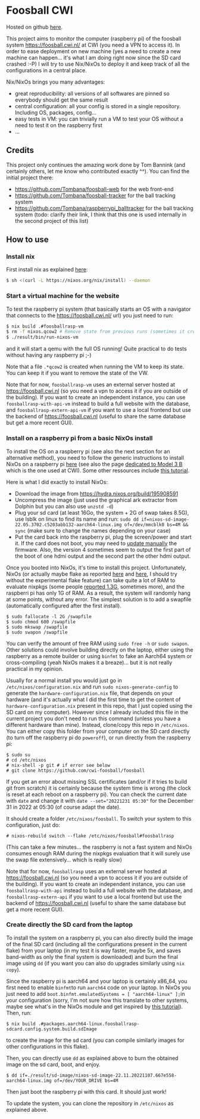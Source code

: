 # Foosball CWI

Hosted on github [here](https://github.com/cwi-foosball/foosball).

This project aims to monitor the computer (raspberry pi) of the foosball system https://foosball.cwi.nl/ at CWI (you need a VPN to access it). In order to ease deployment on new machine (yes a need to create a new machine can happen… it's what I am doing right now since the SD card crashed :-P) I will try to use Nix/NixOs to deploy it and keep track of all the configurations in a central place.

Nix/NixOs brings you many advantages:
- great reproducibility: all versions of all softwares are pinned so everybody should get the same result
- central configuration: all your config is stored in a single repository. Including OS, packages, config…
- easy tests in VM: you can trivially run a VM to test your OS without a need to test it on the raspberry first
- …

## Credits

This project only continues the amazing work done by Tom Bannink (and certainly others, let me know who contributed exactly ^^). You can find the initial project there:
- https://github.com/Tombana/foosball-web for the web front-end
- https://github.com/Tombana/foosball-tracker for the ball tracking system
- https://github.com/Tombana/raspberrypi_balltracker for the ball tracking system (todo: clarify their link, I think that this one is used internally in the second project of this list)

## How to use

### Install nix
First install nix as explained [here](https://nixos.org/download.html#download-nix):
```bash
$ sh <(curl -L https://nixos.org/nix/install) --daemon
```

### Start a virtual machine for the website
To test the raspberry pi system (that basically starts an OS with a navigator that connects to the https://foosball.cwi.nl/ url) you just need to run:

```bash
$ nix build .#foosballrasp-vm
$ rm -f nixos.qcow2 # Remove state from previous runs (sometimes it creates inconsistencies when we build a new derivation)
$ ./result/bin/run-nixos-vm
```

and it will start a qemu with the full OS running! Quite practical to do tests without having any raspberry pi ;-)

Note that a file `.*qcow2` is created when running the VM to keep its state. You can keep it if you want to remove the state of the VW.

Note that for now, `foosballrasp-vm` uses an external server hosted at https://foosball.cwi.nl (so you need a vpn to access it if you are outside of the building). If you want to create an independent instance, you can use `foosballrasp-with-api-vm` instead to build a full website with the database, and `foosballrasp-extern-api-vm` if you want to use a local frontend but use the backend of https://foosball.cwi.nl (useful to share the same database but get a more recent GUI).


### Install on a raspberry pi from a basic NixOs install

To install the OS on a raspberry pi (see also the next section for an alternative method), you need to follow the generic instructions to install NixOs on a raspberry pi [here](https://nixos.wiki/wiki/NixOS_on_ARM#Installation) (see also the page [dedicated to Model 3 B](https://nixos.wiki/wiki/NixOS_on_ARM/Raspberry_Pi_3) which is the one used at CWI). Some other ressources include [this tutorial](https://nix.dev/tutorials/installing-nixos-on-a-raspberry-pi).

Here is what I did exactly to install NixOs:
- Download the image from https://hydra.nixos.org/build/195908591
- Uncompress the image (just used the graphical ark extractor from Dolphin but you can also use `unzstd -d`)
- Plug your sd card (at least 16Go, the system + 2G of swap takes 8.5G), use lsblk on linux to find its name and run: `sudo dd if=nixos-sd-image-22.05.3702.c5203abb132-aarch64-linux.img of=/dev/mmcblk0 bs=4M && sync` (make sure to change the names depending on your case)
- Put the card back into the raspberry pi, plug the screen/power and start it. If the card does not boot, you may need to [update manually](https://www.raspberrypi.com/documentation/computers/raspberry-pi.html#updating-the-bootloader) the firmware. Also, the version 4 sometimes seem to output the first part of the boot of one hdmi output and the second part the other hdmi output. 

Once you booted into NixOs, it's time to install this project. Unfortunately, NixOs (or actually maybe flake as reported [here](https://github.com/NixOS/nix/issues/3121) and [here](https://github.com/NixOS/nix/pull/6530), I should try without the experimental flake feature) can take quite a lot of RAM to evaluate nixpkgs (some people [reported 1.3G](https://github.com/bennofs/nix-index/issues/64), sometimes more), and the raspberri pi has only 1G of RAM. As a result, the system will randomly hang at some points, without any error. The simplest solution is to add a swapfile (automatically configured after the first install).
```
$ sudo fallocate -l 2G /swapfile
$ sudo chmod 600 /swapfile
$ sudo mkswap /swapfile
$ sudo swapon /swapfile
```
You can verify the amount of free RAM using `sudo free -h` or `sudo swapon`. Other solutions could involve building directly on the laptop, either using the raspberry as a remote builder or using `binfmt` to fake an Aarch64 system or cross-compiling (yeah NixOs makes it a breaze)… but it is not really practical in my opinion.

Usually for a normal install you would just go in `/etc/nixos/configuration.nix` and run `sudo nixos-generate-config` to generate the `hardware-configuration.nix` file, that depends on your hardware (and it's actually what I did the first time to get the content of `hardware-configuration.nix` present in this repo, that I just copied using the SD card on my computer). However since I already included this file in the current project you don't need to run this command (unless you have a different hardware than mine). Instead, clone/copy this repo in `/etc/nixos`. You can either copy this folder from your computer on the SD card directly (to turn off the raspberry pi do `poweroff`), or run directly from the raspberry pi:
```
$ sudo su
# cd /etc/nixos
# nix-shell -p git # if error see below
# git clone https://github.com/cwi-foosball/foosball
```

If you get an error about missing SSL certificates (and/or if it tries to build git from scratch) it is certainly because the system time is wrong (the clock is reset at each reboot on a raspberry pi). You can check the current date with `date` and change it with `date --set="20221231 05:30"` for the December 31 in 2022 at 05:30 (of course adapt the date).

It should create a folder `/etc/nixos/foosball`. To switch your system to this configuration, just do:
```
# nixos-rebuild switch --flake /etc/nixos/foosball#foosballrasp 
```
(This can take a few minutes… the raspberry is not a fast system and NixOs consumes enough RAM during the nixpkgs evaluation that it will surely use the swap file extensively… which is really slow)


Note that for now, `foosballrasp` uses an external server hosted at https://foosball.cwi.nl (so you need a vpn to access it if you are outside of the building). If you want to create an independent instance, you can use `foosballrasp-with-api` instead to build a full website with the database, and `foosballrasp-extern-api` if you want to use a local frontend but use the backend of https://foosball.cwi.nl (useful to share the same database but get a more recent GUI).

### Create directly the SD card from the laptop

To install the system on a raspberry pi, you can also directly build the image of the final SD card (including all the configurations present in the current flake) from your laptop (in my test it is way faster, maybe 5x, and saves band-width as only the final system is downloaded) and burn the final image using `dd` (if you want you can also do upgrades similarly using `nix copy`).

Since the raspberry pi is aarch64 and your laptop is certainly x86_64, you first need to enable `binfmt`to run `aarch64` code on your laptop. In NixOs you just need to add `boot.binfmt.emulatedSystems = [ "aarch64-linux" ];`in your configuration (sorry, I'm not sure how this translate to other systems, maybe see what's in the NixOs module and get inspired by [this tutorial](https://codepyre.com/2019/12/arming-yourself/)). Then, run:
```
$ nix build .#packages.aarch64-linux.foosballrasp-sdcard.config.system.build.sdImage
```
to create the image for the sd card (you can compile similarly images for other configurations in this flake).

Then, you can directly use `dd` as explained above to burn the obtained image on the sd card, boot, and enjoy.
```
$ dd if=./result/sd-image/nixos-sd-image-22.11.20221107.667e558-aarch64-linux.img of=/dev/YOUR_DRIVE bs=4M
```

Then just boot the raspberry pi with this card. It should just work!

To update the system, you can clone the repository in `/etc/nixos` as explained above.
